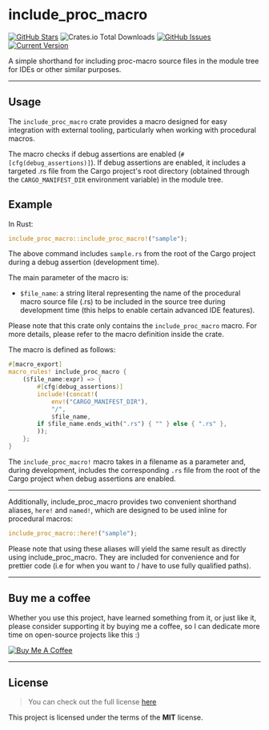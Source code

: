 include_proc_macro
============
[![GitHub Stars](https://img.shields.io/github/stars/orgrinrt/include_proc_macro.svg)](https://github.com/orgrinrt/include_proc_macro/stargazers) 
![Crates.io Total Downloads](https://img.shields.io/crates/d/include_proc_macro)
[![GitHub Issues](https://img.shields.io/github/issues/orgrinrt/include_proc_macro.svg)](https://github.com/orgrinrt/include_proc_macro/issues) 
[![Current Version](https://img.shields.io/badge/version-0.1.0-orange.svg)](https://github.com/orgrinrt/include_proc_macro) 

A simple shorthand for including proc-macro source files in the module tree for IDEs or other similar purposes.

---

## Usage

The `include_proc_macro` crate provides a macro designed for easy integration with external tooling, particularly when working with procedural macros.

The macro checks if debug assertions are enabled (`#[cfg(debug_assertions)]`). If debug assertions are enabled, it includes a targeted .rs file from the Cargo project's root directory (obtained through the `CARGO_MANIFEST_DIR` environment variable) in the module tree.

## Example

In Rust:
```rust
include_proc_macro::include_proc_macro!("sample");
```

The above command includes `sample.rs` from the root of the Cargo project during a debug assertion (development time).

The main parameter of the macro is:

- `$file_name`: a string literal representing the name of the procedural macro source file (.rs) to be included in the source tree during development time (this helps to enable certain advanced IDE features).

Please note that this crate only contains the `include_proc_macro` macro. For more details, please refer to the macro definition inside the crate.

The macro is defined as follows:

```rust
#[macro_export]
macro_rules! include_proc_macro {
    ($file_name:expr) => {
        #[cfg(debug_assertions)]
        include!(concat!(
            env!("CARGO_MANIFEST_DIR"),
            "/",
            $file_name,
        if $file_name.ends_with(".rs") { "" } else { ".rs" },
        ));
    };
}
```

The `include_proc_macro!` macro takes in a filename as a parameter and, during development, includes the corresponding `.rs` file from the root of the Cargo project when debug assertions are enabled.

---

Additionally, include_proc_macro provides two convenient shorthand aliases, `here!` and `named!`, which are designed to be used inline for procedural macros:

```rust 
include_proc_macro::here!("sample"); 
```

Please note that using these aliases will yield the same result as directly using include_proc_macro. They are 
included for convenience and for prettier code (i.e for when you want to / have to use fully qualified paths).

---

## Buy me a coffee

Whether you use this project, have learned something from it, or just like it, please consider supporting it by buying me a coffee, so I can dedicate more time on open-source projects like this :)

<a href="https://buymeacoffee.com/orgrinrt" target="_blank"><img src="https://www.buymeacoffee.com/assets/img/custom_images/orange_img.png" alt="Buy Me A Coffee" style="height: auto !important;width: auto !important;" ></a>

---

## License
>You can check out the full license [here](https://github.com/orgrinrt/include_proc_macro/blob/master/LICENSE)

This project is licensed under the terms of the **MIT** license.
